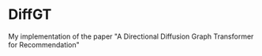 # DiffGT
My implementation of the paper "A Directional Diffusion Graph Transformer for Recommendation"
